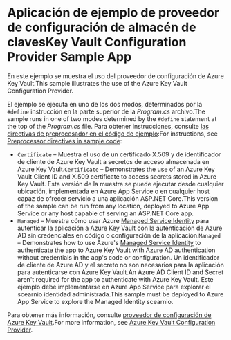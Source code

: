 # <a name="key-vault-configuration-provider-sample-app"></a><span data-ttu-id="746b4-101">Aplicación de ejemplo de proveedor de configuración de almacén de claves</span><span class="sxs-lookup"><span data-stu-id="746b4-101">Key Vault Configuration Provider Sample App</span></span>

<span data-ttu-id="746b4-102">En este ejemplo se muestra el uso del proveedor de configuración de Azure Key Vault.</span><span class="sxs-lookup"><span data-stu-id="746b4-102">This sample illustrates the use of the Azure Key Vault Configuration Provider.</span></span>

<span data-ttu-id="746b4-103">El ejemplo se ejecuta en uno de los dos modos, determinados por la `#define` instrucción en la parte superior de la *Program.cs* archivo.</span><span class="sxs-lookup"><span data-stu-id="746b4-103">The sample runs in one of two modes determined by the `#define` statement at the top of the *Program.cs* file.</span></span> <span data-ttu-id="746b4-104">Para obtener instrucciones, consulte [las directivas de preprocesador en el código de ejemplo](https://docs.microsoft.com/aspnet/core#preprocessor-directives-in-sample-code):</span><span class="sxs-lookup"><span data-stu-id="746b4-104">For instructions, see [Preprocessor directives in sample code](https://docs.microsoft.com/aspnet/core#preprocessor-directives-in-sample-code):</span></span>

* <span data-ttu-id="746b4-105">`Certificate` &ndash; Muestra el uso de un certificado X.509 y de identificador de cliente de Azure Key Vault a secretos de acceso almacenada en Azure Key Vault.</span><span class="sxs-lookup"><span data-stu-id="746b4-105">`Certificate` &ndash; Demonstrates the use of an Azure Key Vault Client ID and X.509 certificate to access secrets stored in Azure Key Vault.</span></span> <span data-ttu-id="746b4-106">Esta versión de la muestra se puede ejecutar desde cualquier ubicación, implementada en Azure App Service o en cualquier host capaz de ofrecer servicio a una aplicación ASP.NET Core.</span><span class="sxs-lookup"><span data-stu-id="746b4-106">This version of the sample can be run from any location, deployed to Azure App Service or any host capable of serving an ASP.NET Core app.</span></span>
* <span data-ttu-id="746b4-107">`Managed` &ndash; Muestra cómo usar Azure [Managed Service Identity](https://docs.microsoft.com/azure/active-directory/managed-identities-azure-resources/overview) para autenticar la aplicación a Azure Key Vault con la autenticación de Azure AD sin credenciales en código o configuración de la aplicación.</span><span class="sxs-lookup"><span data-stu-id="746b4-107">`Managed` &ndash; Demonstrates how to use Azure's [Managed Service Identity](https://docs.microsoft.com/azure/active-directory/managed-identities-azure-resources/overview) to authenticate the app to Azure Key Vault with Azure AD authentication without credentials in the app's code or configuration.</span></span> <span data-ttu-id="746b4-108">Un identificador de cliente de Azure AD y el secreto no son necesarios para la aplicación para autenticarse con Azure Key Vault.</span><span class="sxs-lookup"><span data-stu-id="746b4-108">An Azure AD Client ID and Secret aren't required for the app to authenticate with Azure Key Vault.</span></span> <span data-ttu-id="746b4-109">Este ejemplo debe implementarse en Azure App Service para explorar el scearnio identidad administrada.</span><span class="sxs-lookup"><span data-stu-id="746b4-109">This sample must be deployed to Azure App Service to explore the Managed Identity scearnio.</span></span>

<span data-ttu-id="746b4-110">Para obtener más información, consulte [proveedor de configuración de Azure Key Vault](https://docs.microsoft.com/aspnet/core/security/key-vault-configuration).</span><span class="sxs-lookup"><span data-stu-id="746b4-110">For more information, see [Azure Key Vault Configuration Provider](https://docs.microsoft.com/aspnet/core/security/key-vault-configuration).</span></span>
